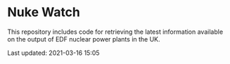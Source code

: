 # Nuke Watch

This repository includes code for retrieving the latest information available on the output of EDF nuclear power plants in the UK.

Last updated: 2021-03-16 15:05